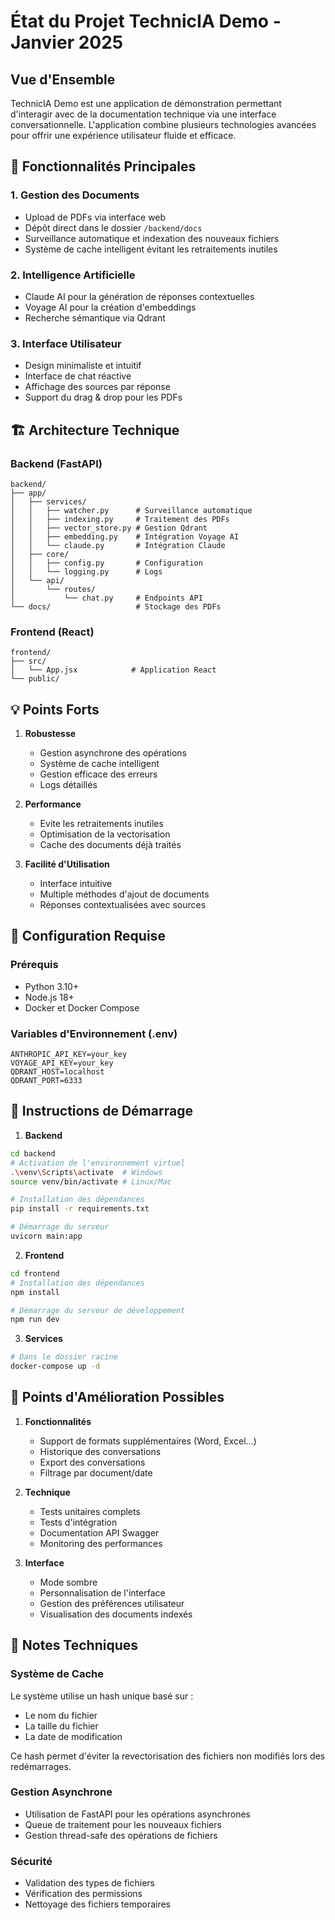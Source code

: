 # État du Projet TechnicIA Demo - Janvier 2025

## Vue d'Ensemble

TechnicIA Demo est une application de démonstration permettant d'interagir avec de la documentation technique via une interface conversationnelle. L'application combine plusieurs technologies avancées pour offrir une expérience utilisateur fluide et efficace.

## 🚀 Fonctionnalités Principales

### 1. Gestion des Documents
- Upload de PDFs via interface web
- Dépôt direct dans le dossier `/backend/docs`
- Surveillance automatique et indexation des nouveaux fichiers
- Système de cache intelligent évitant les retraitements inutiles

### 2. Intelligence Artificielle
- Claude AI pour la génération de réponses contextuelles
- Voyage AI pour la création d'embeddings
- Recherche sémantique via Qdrant

### 3. Interface Utilisateur
- Design minimaliste et intuitif
- Interface de chat réactive
- Affichage des sources par réponse
- Support du drag & drop pour les PDFs

## 🏗️ Architecture Technique

### Backend (FastAPI)
```
backend/
├── app/
│   ├── services/
│   │   ├── watcher.py      # Surveillance automatique
│   │   ├── indexing.py     # Traitement des PDFs
│   │   ├── vector_store.py # Gestion Qdrant
│   │   ├── embedding.py    # Intégration Voyage AI
│   │   └── claude.py       # Intégration Claude
│   ├── core/
│   │   ├── config.py       # Configuration
│   │   └── logging.py      # Logs
│   └── api/
│       └── routes/
│           └── chat.py     # Endpoints API
└── docs/                   # Stockage des PDFs
```

### Frontend (React)
```
frontend/
├── src/
│   └── App.jsx            # Application React
└── public/
```

## 💡 Points Forts

1. **Robustesse**
   - Gestion asynchrone des opérations
   - Système de cache intelligent
   - Gestion efficace des erreurs
   - Logs détaillés

2. **Performance**
   - Evite les retraitements inutiles
   - Optimisation de la vectorisation
   - Cache des documents déjà traités

3. **Facilité d'Utilisation**
   - Interface intuitive
   - Multiple méthodes d'ajout de documents
   - Réponses contextualisées avec sources

## 🔧 Configuration Requise

### Prérequis
- Python 3.10+
- Node.js 18+
- Docker et Docker Compose

### Variables d'Environnement (.env)
```
ANTHROPIC_API_KEY=your_key
VOYAGE_API_KEY=your_key
QDRANT_HOST=localhost
QDRANT_PORT=6333
```

## 🚦 Instructions de Démarrage

1. **Backend**
```bash
cd backend
# Activation de l'environnement virtuel
.\venv\Scripts\activate  # Windows
source venv/bin/activate # Linux/Mac

# Installation des dépendances
pip install -r requirements.txt

# Démarrage du serveur
uvicorn main:app
```

2. **Frontend**
```bash
cd frontend
# Installation des dépendances
npm install

# Démarrage du serveur de développement
npm run dev
```

3. **Services**
```bash
# Dans le dossier racine
docker-compose up -d
```

## 🎯 Points d'Amélioration Possibles

1. **Fonctionnalités**
   - Support de formats supplémentaires (Word, Excel...)
   - Historique des conversations
   - Export des conversations
   - Filtrage par document/date

2. **Technique**
   - Tests unitaires complets
   - Tests d'intégration
   - Documentation API Swagger
   - Monitoring des performances

3. **Interface**
   - Mode sombre
   - Personnalisation de l'interface
   - Gestion des préférences utilisateur
   - Visualisation des documents indexés

## 📝 Notes Techniques

### Système de Cache
Le système utilise un hash unique basé sur :
- Le nom du fichier
- La taille du fichier
- La date de modification

Ce hash permet d'éviter la revectorisation des fichiers non modifiés lors des redémarrages.

### Gestion Asynchrone
- Utilisation de FastAPI pour les opérations asynchrones
- Queue de traitement pour les nouveaux fichiers
- Gestion thread-safe des opérations de fichiers

### Sécurité
- Validation des types de fichiers
- Vérification des permissions
- Nettoyage des fichiers temporaires